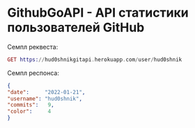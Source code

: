 # GithubGoAPI - API статистики пользователей GitHub

Семпл реквеста:
``` Elixir
GET https://hud0shnikgitapi.herokuapp.com/user/hud0shnik
```

Семпл респонса:
``` Json
{
"date":     "2022-01-21",
"username": "hud0shnik",
"commits":   9,
"color":     4
}
```
